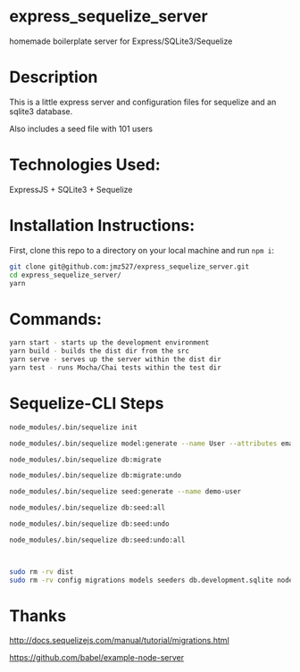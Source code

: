 # express_sequelize_server

homemade boilerplate server for Express/SQLite3/Sequelize

# Description

This is a little express server and configuration files for sequelize and an sqlite3 database.

Also includes a seed file with 101 users


# Technologies Used:

ExpressJS + SQLite3 + Sequelize


# Installation Instructions:

First, clone this repo to a directory on your local machine and run `npm i`:

```sh
git clone git@github.com:jmz527/express_sequelize_server.git
cd express_sequelize_server/
yarn
```

# Commands:


```sh
yarn start - starts up the development environment
yarn build - builds the dist dir from the src
yarn serve - serves up the server within the dist dir
yarn test - runs Mocha/Chai tests within the test dir
```

# Sequelize-CLI Steps

```sh
node_modules/.bin/sequelize init

node_modules/.bin/sequelize model:generate --name User --attributes email:string,first_name:string,last_name:string,username:string,password:string

node_modules/.bin/sequelize db:migrate

node_modules/.bin/sequelize db:migrate:undo

node_modules/.bin/sequelize seed:generate --name demo-user

node_modules/.bin/sequelize db:seed:all

node_modules/.bin/sequelize db:seed:undo

node_modules/.bin/sequelize db:seed:undo:all



sudo rm -rv dist
sudo rm -rv config migrations models seeders db.development.sqlite node_modules
```


# Thanks

http://docs.sequelizejs.com/manual/tutorial/migrations.html

https://github.com/babel/example-node-server
